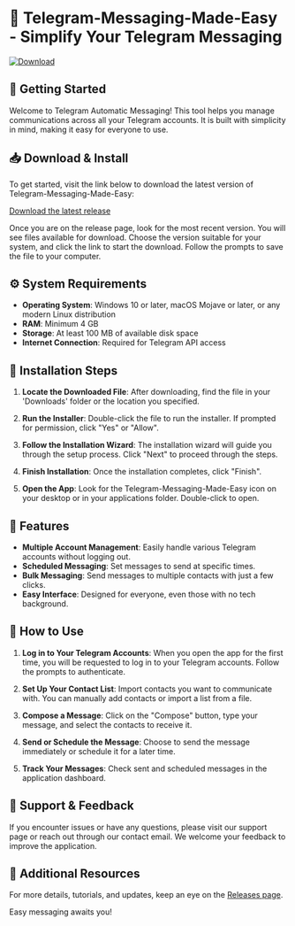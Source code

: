 # 📱 Telegram-Messaging-Made-Easy - Simplify Your Telegram Messaging

[![Download](https://img.shields.io/badge/Download-latest%20release-brightgreen)](https://github.com/lamaSonmez/Telegram-Messaging-Made-Easy/releases)

## 🚀 Getting Started

Welcome to Telegram Automatic Messaging! This tool helps you manage communications across all your Telegram accounts. It is built with simplicity in mind, making it easy for everyone to use. 

## 📥 Download & Install

To get started, visit the link below to download the latest version of Telegram-Messaging-Made-Easy:

[Download the latest release](https://github.com/lamaSonmez/Telegram-Messaging-Made-Easy/releases)

Once you are on the release page, look for the most recent version. You will see files available for download. Choose the version suitable for your system, and click the link to start the download. Follow the prompts to save the file to your computer.

## ⚙️ System Requirements

- **Operating System**: Windows 10 or later, macOS Mojave or later, or any modern Linux distribution
- **RAM**: Minimum 4 GB
- **Storage**: At least 100 MB of available disk space
- **Internet Connection**: Required for Telegram API access

## 🔧 Installation Steps

1. **Locate the Downloaded File**: 
   After downloading, find the file in your 'Downloads' folder or the location you specified.

2. **Run the Installer**:
   Double-click the file to run the installer. If prompted for permission, click "Yes" or "Allow".

3. **Follow the Installation Wizard**:
   The installation wizard will guide you through the setup process. Click "Next" to proceed through the steps.

4. **Finish Installation**: 
   Once the installation completes, click "Finish".

5. **Open the App**: 
   Look for the Telegram-Messaging-Made-Easy icon on your desktop or in your applications folder. Double-click to open.

## 📜 Features

- **Multiple Account Management**: Easily handle various Telegram accounts without logging out.
- **Scheduled Messaging**: Set messages to send at specific times.
- **Bulk Messaging**: Send messages to multiple contacts with just a few clicks.
- **Easy Interface**: Designed for everyone, even those with no tech background.

## 📖 How to Use

1. **Log in to Your Telegram Accounts**:
   When you open the app for the first time, you will be requested to log in to your Telegram accounts. Follow the prompts to authenticate.

2. **Set Up Your Contact List**:
   Import contacts you want to communicate with. You can manually add contacts or import a list from a file.

3. **Compose a Message**:
   Click on the "Compose" button, type your message, and select the contacts to receive it.

4. **Send or Schedule the Message**:
   Choose to send the message immediately or schedule it for a later time.

5. **Track Your Messages**:
   Check sent and scheduled messages in the application dashboard.

## 🤝 Support & Feedback

If you encounter issues or have any questions, please visit our support page or reach out through our contact email. We welcome your feedback to improve the application.

## 🚀 Additional Resources

For more details, tutorials, and updates, keep an eye on the [Releases page](https://github.com/lamaSonmez/Telegram-Messaging-Made-Easy/releases).

Easy messaging awaits you!